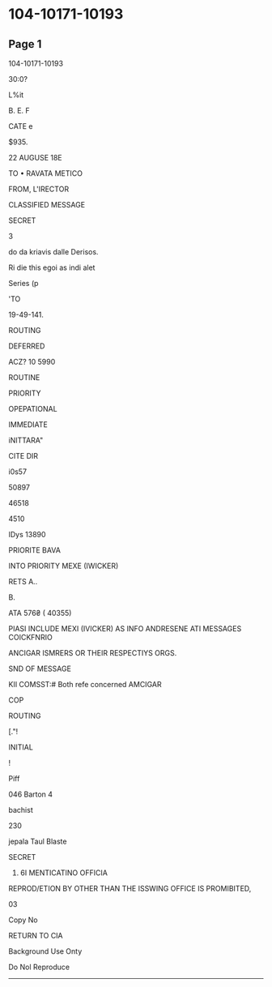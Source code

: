 # 104-10171-10193

## Page 1

104-10171-10193

30:0?

L%it

B. E. F

CATE e

$935.

22 AUGUSE 18E

TO • RAVATA METICO

FROM, L'IRECTOR

CLASSIFIED MESSAGE

SECRET

3

do da kriavis dalle Derisos.

Ri die this egoi as indi alet

Series (p

'TO

19-49-141.

ROUTING

DEFERRED

ACZ? 10 5990

ROUTINE

PRIORITY

OPEPATIONAL

IMMEDIATE

iNITTARA"

CITE DIR

i0s57

50897

46518

4510

IDys 13890

PRIORITE BAVA

INTO PRIORITY MEXE (IWICKER)

RETS A..

B.

ATA 576₴ ( 40355)

PIASI INCLUDE MEXI (IVICKER) AS INFO ANDRESENE ATI MESSAGES COICKFNRIO

ANCIGAR ISMRERS OR THEIR RESPECTIYS ORGS.

SND OF MESSAGE

KII COMSST:# Both refe concerned AMCIGAR

COP

ROUTING

[."!

INITIAL

!

Piff

046 Barton 4

bachist

230

jepala Taul Blaste

SECRET

1. 6I MENTICATINO OFFICIA

REPROD/ETION BY OTHER THAN THE ISSWING OFFICE IS PROMIBITED,

03

Copy No

RETURN TO CIA

Background Use Onty

Do Nol Reproduce

---

